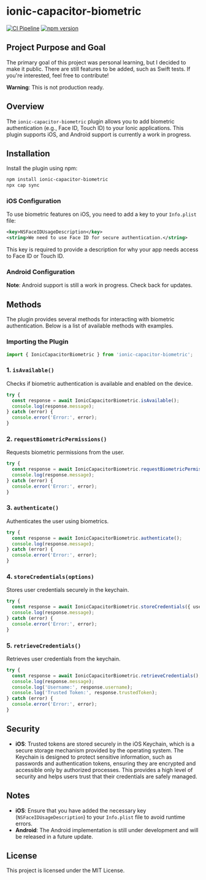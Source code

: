 # ionic-capacitor-biometric
[![CI Pipeline](https://github.com/ivankoop/ionic-capacitor-biometric/actions/workflows/ci.yml/badge.svg)](https://github.com/ivankoop/ionic-capacitor-biometric/actions/workflows/ci.yml)
[![npm version](https://img.shields.io/npm/v/ionic-capacitor-biometric.svg)](https://www.npmjs.com/package/ionic-capacitor-biometric)

## Project Purpose and Goal

The primary goal of this project was personal learning, but I decided to make it public. There are still features to be added, such as Swift tests. If you're interested, feel free to contribute!

**Warning**: This is not production ready.

## Overview

The `ionic-capacitor-biometric` plugin allows you to add biometric authentication (e.g., Face ID, Touch ID) to your Ionic applications. This plugin supports iOS, and Android support is currently a work in progress.

## Installation

Install the plugin using npm:

```sh
npm install ionic-capacitor-biometric
npx cap sync
```

### iOS Configuration

To use biometric features on iOS, you need to add a key to your `Info.plist` file:

```xml
<key>NSFaceIDUsageDescription</key>
<string>We need to use Face ID for secure authentication.</string>
```

This key is required to provide a description for why your app needs access to Face ID or Touch ID.

### Android Configuration

**Note**: Android support is still a work in progress. Check back for updates.

## Methods

The plugin provides several methods for interacting with biometric authentication. Below is a list of available methods with examples.

### Importing the Plugin

```typescript
import { IonicCapacitorBiometric } from 'ionic-capacitor-biometric';
```

### 1. `isAvailable()`

Checks if biometric authentication is available and enabled on the device.

```typescript
try {
  const response = await IonicCapacitorBiometric.isAvailable();
  console.log(response.message);
} catch (error) {
  console.error('Error:', error);
}
```

### 2. `requestBiometricPermissions()`

Requests biometric permissions from the user.

```typescript
try {
  const response = await IonicCapacitorBiometric.requestBiometricPermissions();
  console.log(response.message);
} catch (error) {
  console.error('Error:', error);
}
```

### 3. `authenticate()`

Authenticates the user using biometrics.

```typescript
try {
  const response = await IonicCapacitorBiometric.authenticate();
  console.log(response.message);
} catch (error) {
  console.error('Error:', error);
}
```

### 4. `storeCredentials(options)`

Stores user credentials securely in the keychain.

```typescript
try {
  const response = await IonicCapacitorBiometric.storeCredentials({ username: 'user123', trustedToken: 'secureToken' });
  console.log(response.message);
} catch (error) {
  console.error('Error:', error);
}
```

### 5. `retrieveCredentials()`

Retrieves user credentials from the keychain.

```typescript
try {
  const response = await IonicCapacitorBiometric.retrieveCredentials();
  console.log(response.message);
  console.log('Username:', response.username);
  console.log('Trusted Token:', response.trustedToken);
} catch (error) {
  console.error('Error:', error);
}
```

## Security

- **iOS**: Trusted tokens are stored securely in the iOS Keychain, which is a secure storage mechanism provided by the operating system. The Keychain is designed to protect sensitive information, such as passwords and authentication tokens, ensuring they are encrypted and accessible only by authorized processes. This provides a high level of security and helps users trust that their credentials are safely managed.

## Notes

- **iOS**: Ensure that you have added the necessary key (`NSFaceIDUsageDescription`) to your `Info.plist` file to avoid runtime errors.
- **Android**: The Android implementation is still under development and will be released in a future update.

## License

This project is licensed under the MIT License.

